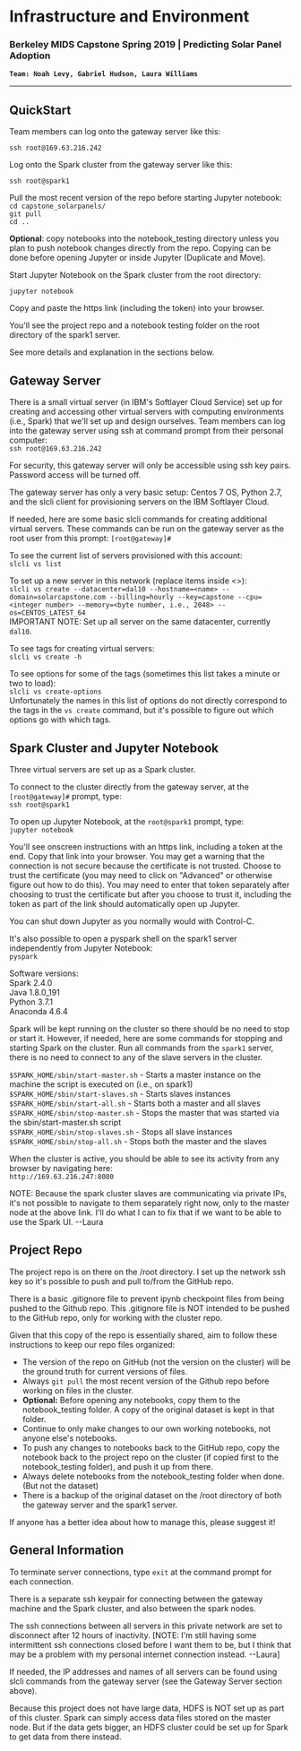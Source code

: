 # Infrastructure and Environment
### Berkeley MIDS Capstone Spring 2019 | Predicting Solar Panel Adoption
__`Team: Noah Levy, Gabriel Hudson, Laura Williams`__  

 ---
## QuickStart

Team members can log onto the gateway server like this:  

`` ssh root@169.63.216.242
``  

Log onto the Spark cluster from the gateway server like this:  

``ssh root@spark1
``

Pull the most recent version of the repo before starting Jupyter notebook:  
``cd capstone_solarpanels/``  
``git pull``  
``cd ..``  

**Optional**: copy notebooks into the notebook_testing directory unless you plan to push notebook changes directly from the repo. Copying can be done before opening Jupyter or inside Jupyter (Duplicate and Move).

Start Jupyter Notebook on the Spark cluster from the root directory:

``jupyter notebook``

Copy and paste the https link (including the token) into your browser.

You'll see the project repo and a notebook testing folder on the root directory of the spark1 server.

See more details and explanation in the sections below.

## Gateway Server
There is a small virtual server (in IBM's Softlayer Cloud Service) set up for creating and accessing other virtual servers with computing environments (i.e., Spark) that we'll set up and design ourselves. Team members can log into the gateway server using ssh at command prompt from their personal computer:  
`` ssh root@169.63.216.242
``  

For security, this gateway server will only be accessible using ssh key pairs.  Password access will be turned off.

The gateway server has only a very basic setup:  Centos 7 OS, Python 2.7, and the slcli client for provisioning servers on the IBM Softlayer Cloud.

If needed, here are some basic slcli commands for creating additional virtual servers.  These commands can be run on the gateway server as the root user from this prompt: ``[root@gateway]#``  

To see the current list of servers provisioned with this account:    
``slcli vs list``  

To set up a new server in this network (replace items inside <>):   
``slcli vs create --datacenter=dal10 --hostname=<name> --domain=solarcapstone.com --billing=hourly --key=capstone --cpu=<integer number> --memory=<byte number, i.e., 2048> --os=CENTOS_LATEST_64``  
IMPORTANT NOTE: Set up all server on the same datacenter, currently `dal10`.

To see tags for creating virtual servers:   
``slcli vs create -h``

To see options for some of the tags (sometimes this list takes a minute or two to load):  
``slcli vs create-options``  
Unfortunately the names in this list of options do not directly correspond to the tags in the `vs create` command, but it's possible to figure out which options go with which tags.

## Spark Cluster and Jupyter Notebook
Three virtual servers are set up as a Spark cluster.

To connect to the cluster directly from the gateway server, at the ```[root@gateway]#``` prompt, type:  
``ssh root@spark1``

To open up Jupyter Notebook, at the `root@spark1` prompt, type:  
``jupyter notebook``

You'll see onscreen instructions with an https link, including a token at the end.  Copy that link into your browser.  You may get a warning that the connection is not secure because the certificate is not trusted.  Choose to trust the certificate (you may need to click on "Advanced" or otherwise figure out how to do this).  You may need to enter that token separately after choosing to trust the certificate but after you choose to trust it, including the token as part of the link should automatically open up Jupyter.  

You can shut down Jupyter as you normally would with Control-C.

It's also possible to open a pyspark shell on the spark1 server independently from Jupyter Notebook:  
``pyspark``

Software versions:  
Spark 2.4.0  
Java 1.8.0_191  
Python 3.7.1  
Anaconda 4.6.4  

Spark will be kept running on the cluster so there should be no need to stop or start it.  However, if needed, here are some commands for stopping and starting Spark on the cluster. Run all commands from the `spark1` server, there is no need to connect to any of the slave servers in the cluster.  

`$SPARK_HOME/sbin/start-master.sh` - Starts a master instance on the machine the script is executed on  (i.e., on spark1)  
`$SPARK_HOME/sbin/start-slaves.sh` - Starts slaves instances  
`$SPARK_HOME/sbin/start-all.sh` - Starts both a master and all slaves  
`$SPARK_HOME/sbin/stop-master.sh` - Stops the master that was started via the sbin/start-master.sh script  
`$SPARK_HOME/sbin/stop-slaves.sh` - Stops all slave instances   
`$SPARK_HOME/sbin/stop-all.sh` - Stops both the master and the slaves

When the cluster is active, you should be able to see its activity from any browser by navigating here:    
``http://169.63.216.247:8080``

NOTE: Because the spark cluster slaves are communicating via private IPs, it's not possible to navigate to them  separately right now, only to the master node at the above link. I'll do what I can to fix that if we want to be able to use the Spark UI.  --Laura

## Project Repo

The project repo is on there on the /root directory.  I set up the network ssh key so it's possible to push and pull to/from the GitHub repo.

There is a basic .gitignore file to prevent ipynb checkpoint files from being pushed to the Github repo.  This .gitignore file is NOT intended to be pushed to the GitHub repo, only for working with the cluster repo.

Given that this copy of the repo is essentially shared, aim to follow these instructions to keep our repo files organized:

* The version of the repo on GitHub (not the version on the cluster) will be the ground truth for current versions of files.
* Always `git pull` the most recent version of the Github repo before working on files in the cluster.
* **Optional:**  Before opening any notebooks, copy them to the notebook_testing folder. A copy of the original dataset is kept in that folder.  
* Continue to only make changes to our own working notebooks, not anyone else's notebooks.
* To push any changes to notebooks back to the GitHub repo, copy the notebook back to the project repo on the cluster (if copied first to the notebook_testing folder), and push it up from there.
* Always delete notebooks from the notebook_testing folder when done. (But not the dataset)
* There is a backup of the original dataset on the /root directory of both the gateway server and the spark1 server.

If anyone has a better idea about how to manage this, please suggest it!


## General Information
To terminate server connections, type `exit` at the command prompt for each connection.

There is a separate ssh keypair for connecting between the gateway machine and the Spark cluster, and also between the spark nodes.

The ssh connections between all servers in this private network are set to disconnect after 12 hours of inactivity.  [NOTE: I'm still having some intermittent ssh connections closed before I want them to be, but I think that may be a problem with my personal internet connection instead.  --Laura]

If needed, the IP addresses and names of all servers can be found using slcli commands from the gateway server (see the Gateway Server section above).

Because this project does not have large data, HDFS is NOT set up as part of this cluster.  Spark can simply access data files stored on the master node.  But if the data gets bigger, an HDFS cluster could be set up for Spark to get data from there instead.
